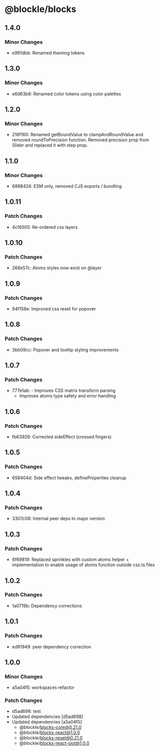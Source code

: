 # @blockle/blocks

## 1.4.0

### Minor Changes

- e991dbb: Renamed theming tokens

## 1.3.0

### Minor Changes

- e6d63b8: Renamed color tokens using color palettes

## 1.2.0

### Minor Changes

- 218f160: Renamed getBoundValue to clampAndRoundValue and removed roundToPrecision function.
  Removed precision prop from Slider and replaced it with step prop.

## 1.1.0

### Minor Changes

- 6888424: ESM only, removed CJS exports / bundling

## 1.0.11

### Patch Changes

- 4c16505: Re-ordered css layers

## 1.0.10

### Patch Changes

- 268e57c: Atoms styles now exist on @layer

## 1.0.9

### Patch Changes

- 94f158e: Improved css reset for popover

## 1.0.8

### Patch Changes

- 3bb09cc: Popover and tooltip styling improvements

## 1.0.7

### Patch Changes

- 777e1ab: - Improves CSS matrix transform parsing
  - Improves atoms type safety and error handling

## 1.0.6

### Patch Changes

- fb63926: Corrected sideEffect (crossed fingers)

## 1.0.5

### Patch Changes

- 658404d: Side effect tweaks, defineProperties cleanup

## 1.0.4

### Patch Changes

- 3307c08: Internal peer deps to major version

## 1.0.3

### Patch Changes

- 6f69819: Replaced sprinkles with custom atoms helper + implementation to enable usage of atoms function outside css.ts files

## 1.0.2

### Patch Changes

- 1a0719b: Dependency corrections

## 1.0.1

### Patch Changes

- ed91949: peer dependency correction

## 1.0.0

### Minor Changes

- a5a04f5: workspaces refactor

### Patch Changes

- d5ad698: test
- Updated dependencies [d5ad698]
- Updated dependencies [a5a04f5]
  - @blockle/blocks-core@0.21.0
  - @blockle/blocks-react@1.0.0
  - @blockle/blocks-reset@0.21.0
  - @blockle/blocks-react-slot@1.0.0
